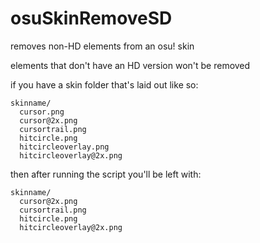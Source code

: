 # osuSkinRemoveSD

removes non-HD elements from an osu! skin

elements that don't have an HD version won't be removed

if you have a skin folder that's laid out like so:
```
skinname/
  cursor.png
  cursor@2x.png
  cursortrail.png
  hitcircle.png
  hitcircleoverlay.png
  hitcircleoverlay@2x.png
```
then after running the script you'll be left with:
```
skinname/
  cursor@2x.png
  cursortrail.png
  hitcircle.png
  hitcircleoverlay@2x.png
```
